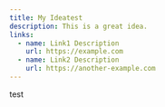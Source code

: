 ```yaml
---
title: My Ideatest
description: This is a great idea.
links:
  - name: Link1 Description
    url: https://example.com
  - name: Link2 Description
    url: https://another-example.com
---
```


test